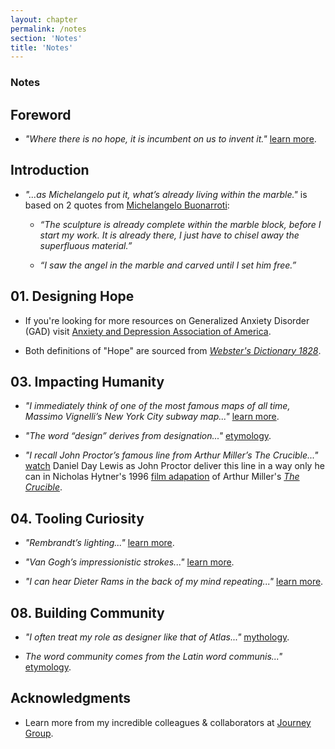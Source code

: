 ```yaml
---
layout: chapter
permalink: /notes
section: 'Notes'
title: 'Notes'
---
```


### Notes

## Foreword

- *"Where there is no hope, it is incumbent on us to invent it."* <a href="https://en.wikipedia.org/wiki/Albert_Camus" class="note-highlight">learn more</a>.

## Introduction

- *"...as Michelangelo put it, what’s already living within the marble."* is based on 2 quotes from <a href="https://en.wikipedia.org/wiki/Michelangelo" class="note-highlight">Michelangelo Buonarroti</a>:

	- *“The sculpture is already complete within the marble block, before I start my work. It is already there, I just have to chisel away the superfluous material.”*

	- *“I saw the angel in the marble and carved until I set him free.”*

## 01. Designing Hope

- If you're looking for more resources on Generalized Anxiety Disorder (GAD) visit <a href="https://www.adaa.org" class="note-highlight">Anxiety and Depression Association of America</a>.

- Both definitions of "Hope" are sourced from *<a href="https://webstersdictionary1828.com/" class="note-highlight">Webster's Dictionary 1828</a>*.

## 03. Impacting Humanity

- *"I immediately think of one of the most famous maps of all time, Massimo Vignelli’s New York City subway map..."* <a href="https://artsandculture.google.com/entity/massimo-vignelli/m0c_x5j" class="note-highlight">learn more</a>.

- *"The word “design” derives from designation..."* <a href="https://www.merriam-webster.com/dictionary/design" class="note-highlight">etymology</a>.

- *"I recall John Proctor’s famous line from Arthur Miller’s The Crucible..."* <a href="https://www.youtube.com/watch?v=K19FtgBlz2A" class="note-highlight">watch</a> Daniel Day Lewis as John Proctor deliver this line in a way only he can in Nicholas Hytner's 1996 <a href="https://www.imdb.com/title/tt0115988/" class="note-highlight">film adapation</a> of Arthur Miller's <a href="https://en.wikipedia.org/wiki/The_Crucible" class="note-highlight">*The Crucible*</a>.

## 04. Tooling Curiosity

- *"Rembrandt’s lighting..."* <a href="https://artsandculture.google.com/entity/rembrandt/m0bskv2?categoryId=artist" class="note-highlight">learn more</a>.

- *"Van Gogh’s impressionistic strokes..."* <a href="https://artsandculture.google.com/entity/vincent-van-gogh/m07_m2" class="note-highlight">learn more</a>.

- *"I can hear Dieter Rams in the back of my mind repeating..."* <a href="https://artsandculture.google.com/entity/dieter-rams/m0bp_jq" class="note-highlight">learn more</a>.

## 08. Building Community

- *"I often treat my role as designer like that of Atlas..."* <a href="https://en.wikipedia.org/wiki/Atlas_(mythology)" class="note-highlight">mythology</a>.

- *The word community comes from the Latin word communis..."* <a href="https://www.merriam-webster.com/dictionary/community" class="note-highlight">etymology</a>.

## Acknowledgments

- Learn more from my incredible colleagues & collaborators at <a href="https://www.journeygroup.com/" class="note-highlight">Journey Group</a>.

